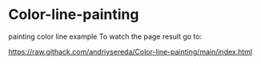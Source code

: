 # Color-line-painting
painting color line example 
To watch the page result go to:

https://raw.githack.com/andriysereda/Color-line-painting/main/index.html
